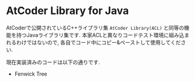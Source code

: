 # AtCoder Library for Java
AtCoderで公開されているC++ライブラリ集 `AtCoder Library(ACL)` と同等の機能を持つJavaライブラリ集です.
本家ACLと異なりコードテスト環境に組み込まれるわけではないので, 各自でコード中にコピー&ペーストして使用してください.

現在実装済みのコードは以下の通りです.
* Fenwick Tree
